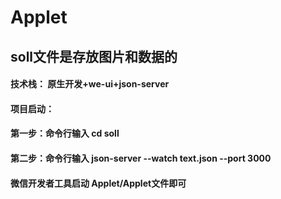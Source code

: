 # Applet  
## soll文件是存放图片和数据的
#### 技术栈： 原生开发+we-ui+json-server
#### 项目启动：
#### 第一步：命令行输入 cd soll 
#### 第二步：命令行输入 json-server --watch text.json --port 3000
#### 微信开发者工具启动 Applet/Applet文件即可

